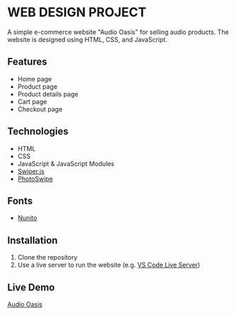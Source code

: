# WEB DESIGN PROJECT

A simple e-commerce website "Audio Oasis" for selling audio products. The website is designed using HTML, CSS, and JavaScript.

## Features

- Home page
- Product page
- Product details page
- Cart page
- Checkout page

## Technologies

- HTML
- CSS
- JavaScript & JavaScript Modules
- [Swiper.js](https://swiperjs.com/)
- [PhotoSwipe](https://photoswipe.com/)

## Fonts

- [Nunito](https://fonts.google.com/specimen/Nunito)

## Installation

1. Clone the repository
2. Use a live server to run the website (e.g. [VS Code Live Server](https://marketplace.visualstudio.com/items?itemName=ritwickdey.LiveServer))

## Live Demo

[Audio Oasis](https://lazynora.github.io/E-commerce-Web-Design/)
